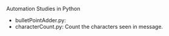 Automation Studies in Python

* bulletPointAdder.py:
* characterCount.py: Count the characters seen in message.
